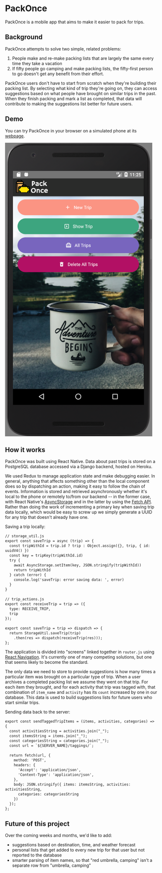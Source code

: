 # PackOnce

PackOnce is a mobile app that aims to make it easier to pack for trips.

## Background

PackOnce attempts to solve two simple, related problems:

1. People make and re-make packing lists that are largely the same every time they take a vacation
2. If fifty people go camping and make packing lists, the fifty-first person to go doesn't get any benefit from their effort.

PackOnce users don't have to start from scratch when they're building their packing list. By selecting what kind of trip they're going on, they can access suggestions based on what people have brought on similar trips in the past. When they finish packing and mark a list as completed, that data will contribute to making the suggestions list better for future users.

## Demo

You can try PackOnce in your browser on a simulated phone at its [webpage](https://packonce.github.io).

![Home Screen Screenshot](/docs/home_screen.png)

## How it works

PackOnce was built using React Native. Data about past trips is stored on a PostgreSQL database accessed via a Django backend, hosted on Heroku.

We used Redux to manage application state and make debugging easier. In general, anything that affects something other than the local component does so by dispatching an action, making it easy to follow the chain of events. Information is stored and retrieved asynchronously whether it's local to the phone or remotely to/from our backend -- in the former case, with React Native's [AsyncStorage](https://facebook.github.io/react-native/docs/asyncstorage.html) and in the latter by using the [Fetch API](https://developer.mozilla.org/en-US/docs/Web/API/Fetch_API). Rather than doing the work of incrementing a primary key when saving trip data locally, which would be easy to screw up we simply generate a UUID for any trip that doesn't already have one.

Saving a trip locally:
```
// storage_util.js
export const saveTrip = async (trip) => {
  const tripWithId = trip.id ? trip : Object.assign({}, trip, { id: uuidV4() })
  const key = tripKey(tripWithId.id)
  try {
    await AsyncStorage.setItem(key, JSON.stringify(tripWithId))
    return tripWithId
  } catch (error) {
    console.log('saveTrip: error saving data: ', error)
  }
}

// trip_actions.js
export const receiveTrip = trip => ({
  type: RECEIVE_TRIP,
  trip
});

export const saveTrip = trip => dispatch => {
  return StorageUtil.saveTrip(trip)
    .then(res => dispatch(receiveTrip(res)));
};

```

The application is divided into "screens" linked together in `router.js` using [React Navigation](https://reactnavigation.org/docs/intro/). It's currently one of many competing solutions, but one that seems likely to become the standard.

The only data we need to store to provide suggestions is how many times a particular item was brought on a particular type of trip. When a user archives a completed packing list we assume they went on that trip. For each item they brought, and for each activity that trip was tagged with, that combination of `item_name` and `activity` has its `count` increased by one in our database. This data is used to build suggestions lists for future users who start similar trips.


Sending data back to the server:
```
export const sendTaggedTripItems = (items, activities, categories) => {
  const activitiesString = activities.join("_");
  const itemsString = items.join("_");
  const categoriesString = categories.join("_");
  const url = `${SERVER_NAME}/taggings/`;

  return fetch(url, {
    method: 'POST',
    headers: {
      'Accept': 'application/json',
      'Content-Type': 'application/json',
    },
    body: JSON.stringify({ items: itemsString, activities: activitiesString,
      categories: categoriesString
    })
  });
};
```

## Future of this project

Over the coming weeks and months, we'd like to add:

* suggestions based on destination, time, and weather forecast
* personal lists that get added to every new trip for that user but not reported to the database
* smarter parsing of item names, so that "red umbrella, camping" isn't a separate row from "umbrella, camping"
